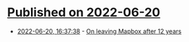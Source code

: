 # [Published on 2022-06-20](index.md)

* [2022-06-20, 16:37:38](https://news.ycombinator.com/item?id=31812401) - [On leaving Mapbox after 12 years](https://trashmoon.com/blog/2022/reflections-on-12-years-at-mapbox/)
